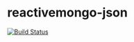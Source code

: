 reactivemongo-json
==================

[![Build Status](https://secure.travis-ci.org/hmrc/reactivemongo-json.png)](https://travis-ci.org/hmrc/reactivemongo-json)
